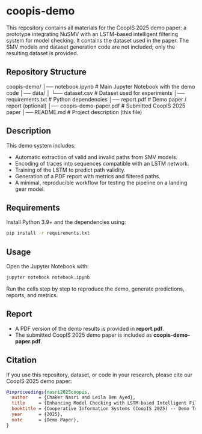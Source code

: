 # coopis-demo

This repository contains all materials for the CoopIS 2025 demo paper: a prototype integrating NuSMV with an LSTM-based intelligent filtering system for model checking. It contains the dataset used in the paper. The SMV models and dataset generation code are not included; only the resulting dataset is provided.

## Repository Structure

coopis-demo/
│── notebook.ipynb       # Main Jupyter Notebook with the demo code
│── data/
│     └── dataset.csv    # Dataset used for experiments
│── requirements.txt     # Python dependencies
│── report.pdf           # Demo paper / report (optional)
│── coopis-demo-paper.pdf # Submitted CoopIS 2025 paper
│── README.md            # Project description (this file)

## Description

This demo system includes:

- Automatic extraction of valid and invalid paths from SMV models.
- Encoding of traces into sequences compatible with an LSTM network.
- Training of the LSTM to predict path validity.
- Generation of a PDF report with metrics and filtered paths.
- A minimal, reproducible workflow for testing the pipeline on a landing gear model.

## Requirements

Install Python 3.9+ and the dependencies using:

```bash
pip install -r requirements.txt
```

## Usage

Open the Jupyter Notebook with:

```bash
jupyter notebook notebook.ipynb
```

Run the cells step by step to reproduce the demo, generate predictions, reports, and metrics.

## Report

- A PDF version of the demo results is provided in **report.pdf**.  
- The submitted CoopIS 2025 demo paper is included as **coopis-demo-paper.pdf**.

## Citation

If you use this repository, dataset, or code in your research, please cite our CoopIS 2025 demo paper:

```bibtex
@inproceedings{nasri2025coopis,
  author    = {Chaker Nasri and Leila Ben Ayed},
  title     = {Enhancing Model Checking with LSTM-based Intelligent Filtering},
  booktitle = {Cooperative Information Systems (CoopIS 2025) -- Demo Track},
  year      = {2025},
  note      = {Demo Paper},
}
```

